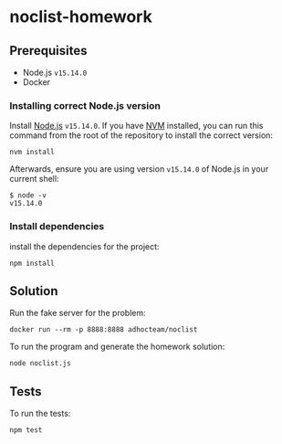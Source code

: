 # noclist-homework

## Prerequisites

- Node.js `v15.14.0`
- Docker

### Installing correct Node.js version

Install [Node.js](https://nodejs.org/en/) `v15.14.0`. If you have [NVM](https://github.com/nvm-sh/nvm) installed, you can run this command from the root of the repository to install the correct version:

```shell
nvm install
```

Afterwards, ensure you are using version `v15.14.0` of Node.js in your current shell:

```shell
$ node -v
v15.14.0
```

### Install dependencies

install the dependencies for the project:

```shell
npm install
```

## Solution

Run the fake server for the problem:

```shell
docker run --rm -p 8888:8888 adhocteam/noclist
```

To run the program and generate the homework solution:

```shell
node noclist.js
```

## Tests

To run the tests:

`npm test`
